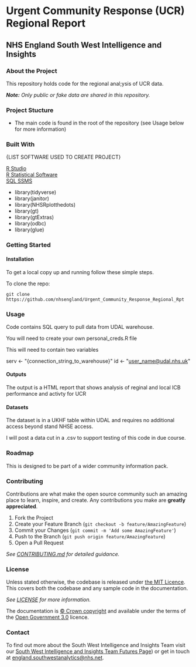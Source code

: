 # Urgent Community Response (UCR) Regional Report
## NHS England South West Intelligence and Insights

### About the Project

This repository holds code for the regional anal;ysis of UCR data.


_**Note:** Only public or fake data are shared in this repository._

### Project Stucture

- The main code is found in the root of the repository (see Usage below for more information)


### Built With

{LIST SOFTWARE USED TO CREATE PROJECT}

[R Studio](http://www.rstudio.com/.)  
[R Statistical Software](https://www.R-project.org/.)  
[SQL SSMS](https://learn.microsoft.com/en-us/sql/ssms/download-sql-server-management-studio-ssms?view=sql-server-ver16)  

- library(tidyverse)
- library(janitor)
- library(NHSRplotthedots)
- library(gt)
- library(gtExtras)
- library(odbc)
- library(glue)


### Getting Started

#### Installation

To get a local copy up and running follow these simple steps.

To clone the repo:

`git clone https://github.com/nhsengland/Urgent_Community_Response_Regional_Rpt`

### Usage

Code contains SQL query to pull data from UDAL warehouse.

You will need to create your own personal_creds.R file 

This will need to contain two variables

serv <- "{connection_string_to_warehouse}"
id <- "user_name@udal.nhs.uk"


#### Outputs
The output is a HTML report that shows analysis of reginal and local ICB performance and activty for UCR



#### Datasets
The dataset is in a UKHF table within UDAL and requires no additional access beyond stand NHSE access.

I will post a data cut in a .csv to support testing of this code in due course.

### Roadmap

This is designed to be part of a wider community information pack.

### Contributing

Contributions are what make the open source community such an amazing place to learn, inspire, and create. Any contributions you make are **greatly appreciated**.

1. Fork the Project
2. Create your Feature Branch (`git checkout -b feature/AmazingFeature`)
3. Commit your Changes (`git commit -m 'Add some AmazingFeature'`)
4. Push to the Branch (`git push origin feature/AmazingFeature`)
5. Open a Pull Request

_See [CONTRIBUTING.md](./CONTRIBUTING.md) for detailed guidance._

### License

Unless stated otherwise, the codebase is released under [the MIT Licence][mit].
This covers both the codebase and any sample code in the documentation.

_See [LICENSE](./LICENSE) for more information._

The documentation is [© Crown copyright][copyright] and available under the terms
of the [Open Government 3.0][ogl] licence.

[mit]: LICENCE
[copyright]: http://www.nationalarchives.gov.uk/information-management/re-using-public-sector-information/uk-government-licensing-framework/crown-copyright/
[ogl]: http://www.nationalarchives.gov.uk/doc/open-government-licence/version/3/

### Contact

To find out more about the South West Intelligence and Insights Team visit our [South West Intelligence and Insights Team Futures Page](https://future.nhs.uk/SouthWestAnalytics)) or get in touch at [england.southwestanalytics@nhs.net](mailto:england.southwestanalytics@nhs.net).

<!-- ### Acknowledgements -->



